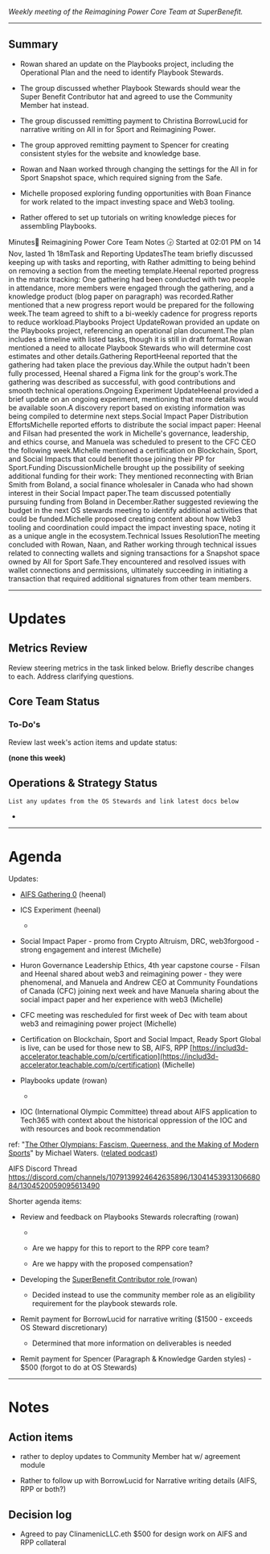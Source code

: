 _Weekly meeting of the Reimagining Power Core Team at SuperBenefit._

---

## Summary

- Rowan shared an update on the Playbooks project, including the Operational Plan and the need to identify Playbook Stewards.

- The group discussed whether Playbook Stewards should wear the Super Benefit Contributor hat and agreed to use the Community Member hat instead.

- The group discussed remitting payment to Christina BorrowLucid for narrative writing on All in for Sport and Reimagining Power.

- The group approved remitting payment to Spencer for creating consistent styles for the website and knowledge base.

- Rowan and Naan worked through changing the settings for the All in for Sport Snapshot space, which required signing from the Safe.

- Michelle proposed exploring funding opportunities with Boan Finance for work related to the impact investing space and Web3 tooling.

- Rather offered to set up tutorials on writing knowledge pieces for assembling Playbooks.

Minutes📝 Reimagining Power Core Team Notes 🕞 Started at 02:01 PM on 14 Nov, lasted 1h 18mTask and Reporting UpdatesThe team briefly discussed keeping up with tasks and reporting, with Rather admitting to being behind on removing a section from the meeting template.Heenal reported progress in the matrix tracking: One gathering had been conducted with two people in attendance, more members were engaged through the gathering, and a knowledge product (blog paper on paragraph) was recorded.Rather mentioned that a new progress report would be prepared for the following week.The team agreed to shift to a bi-weekly cadence for progress reports to reduce workload.Playbooks Project UpdateRowan provided an update on the Playbooks project, referencing an operational plan document.The plan includes a timeline with listed tasks, though it is still in draft format.Rowan mentioned a need to allocate Playbook Stewards who will determine cost estimates and other details.Gathering ReportHeenal reported that the gathering had taken place the previous day.While the output hadn't been fully processed, Heenal shared a Figma link for the group's work.The gathering was described as successful, with good contributions and smooth technical operations.Ongoing Experiment UpdateHeenal provided a brief update on an ongoing experiment, mentioning that more details would be available soon.A discovery report based on existing information was being compiled to determine next steps.Social Impact Paper Distribution EffortsMichelle reported efforts to distribute the social impact paper: Heenal and Filsan had presented the work in Michelle's governance, leadership, and ethics course, and Manuela was scheduled to present to the CFC CEO the following week.Michelle mentioned a certification on Blockchain, Sport, and Social Impacts that could benefit those joining their PP for Sport.Funding DiscussionMichelle brought up the possibility of seeking additional funding for their work: They mentioned reconnecting with Brian Smith from Boland, a social finance wholesaler in Canada who had shown interest in their Social Impact paper.The team discussed potentially pursuing funding from Boland in December.Rather suggested reviewing the budget in the next OS stewards meeting to identify additional activities that could be funded.Michelle proposed creating content about how Web3 tooling and coordination could impact the impact investing space, noting it as a unique angle in the ecosystem.Technical Issues ResolutionThe meeting concluded with Rowan, Naan, and Rather working through technical issues related to connecting wallets and signing transactions for a Snapshot space owned by All for Sport Safe.They encountered and resolved issues with wallet connections and permissions, ultimately succeeding in initiating a transaction that required additional signatures from other team members.

---

# Updates

## Metrics Review

Review steering metrics in the task linked below. Briefly describe changes to each. Address clarifying questions.

 

## Core Team Status

### To-Do's

Review last week's action items and update status:

**(none this week)**

## Operations & Strategy Status

`List any updates from the OS Stewards and link latest docs below`

-  

---

# Agenda

Updates:

- [AIFS Gathering 0](https://www.bonfire.xyz/allinforsport/gatherings-co-creation-session) (heenal)

- ICS Experiment (heenal)

  -  

- Social Impact Paper - promo from Crypto Altruism, DRC, web3forgood - strong engagement and interest (Michelle)

- Huron Governance Leadership Ethics, 4th year capstone course - Filsan and Heenal shared about web3 and reimagining power - they were phenomenal, and Manuela and Andrew CEO at Community Foundations of Canada (CFC) joining next week and have Manuela sharing about the social impact paper and her experience with web3 (Michelle)

- CFC meeting was rescheduled for first week of Dec with team about web3 and reimagining power project (Michelle)

- Certification on Blockchain, Sport and Social Impact, Ready Sport Global is live, can be used for those new to SB, AIFS, RPP [https://includ3d-accelerator.teachable.com/p/certification](https://includ3d-accelerator.teachable.com/p/certification) (Michelle)

- Playbooks update (rowan)

  -   

- IOC (International Olympic Committee) thread about AIFS application to Tech365 with context about the historical oppression of the IOC and with resources and book recommendation 

 ref: "[The Other Olympians: Fascism, Queerness, and the Making of Modern Sports](https://www.goodreads.com/book/show/195790616-the-other-olympians)" by Michael Waters. ([related podcast](https://www.edgeofsports.com/podcast/the-trans-history-embedded-in-hitlers-1936-olympics/index.html))

 AIFS Discord Thread https://discord.com/channels/1079139924642635896/1304145393130668084/1304520059095613490 

Shorter agenda items:

- Review and feedback on Playbooks Stewards rolecrafting (rowan)

  -   

  - Are we happy for this to report to the RPP core team?

  - Are we happy with the proposed compensation?

- Developing the [SuperBenefit Contributor role ](https://app.hatsprotocol.xyz/trees/10/30?hatId=30.3.1) (rowan)

  - Decided instead to use the community member role as an eligibility requirement for the playbook stewards role. 

- Remit payment for BorrowLucid for narrative writing ($1500 - exceeds OS Steward discretionary)

  - Determined that more information on deliverables is needed

- Remit payment for Spencer (Paragraph & Knowledge Garden styles) - $500 (forgot to do at OS Stewards)

---

# Notes

## Action items

- rather to deploy updates to Community Member hat w/ agreement module

- Rather to follow up with BorrowLucid for Narrative writing details (AIFS, RPP or both?)

## Decision log

-    Agreed to pay ClinamenicLLC.eth $500 for design work on AIFS and RPP collateral 